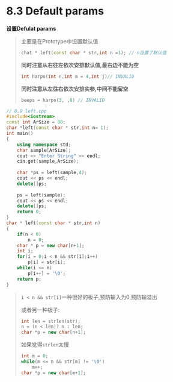 # 8.3 Default params

**设置Defulat params**

>   主要是在Prototype中设置默认值
>
>   ```cpp
>   chat * left(const char * str,int n =1); // n设置了默认值
>   ```
>
>   **同时注意从右往左依次安排默认值,最右边不能为空**
>
>   ```cpp
>   int harpo(int n,int m = 4,int j)// INVALID
>   ```
>
>   **同时注意从左往右依次安排实参,中间不能留空**
>
>   ```cpp
>   beeps = harpo(3, ,8) // INVALID
>   ```

```cpp
// 8.9 left.cpp
#include<iostream>
const int ArSize = 80;
char *left(const char * str,int n= 1);
int main()
{
    using namespace std;
    char sample[ArSize];
    cout << "Enter String" << endl;
    cin.get(sample,ArSize);
    
    char *ps = left(sample,4);
    cout << ps << endl;
    delete[]ps;
    
    ps = left(sample);
    cout << ps << endl;
    delete[]ps;
    return 0;
}
char * left(const char * str,int n)
{
    if(n < 0)
        n = 0;
    char * p = new char[n+1];
    int i;
    for(i = 0;i < n && str[i];i++)
        p[i] = str[i];
    while(i <= n)
        p[i++] = '\0';
    return p;
}
```

>   `i < n && str[i]`一种很好的板子,预防输入为0,预防输溢出
>
>   或者另一种板子:
>
>   ```cpp
>   int len = strlen(str);
>   n = (n < len)? n : len;
>   char *p = new char[n+1];
>   ```
>
>   如果觉得`strlen`太慢
>
>   ```cpp
>   int m = 0;
>   while(m <= n && str[m] != '\0')
>       m++;
>   char *p = new char[m+1];
>   ```

